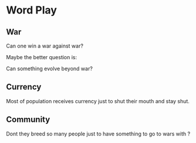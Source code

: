 # Word Play

## War

Can one win a war against war?

Maybe the better question is:

Can something evolve beyond war?

## Currency

Most of population receives currency just to shut their mouth and stay shut.

## Community

Dont they breed so many people just to have something to go to wars with ?